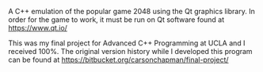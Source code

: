 A C++ emulation of the popular game 2048 using the Qt graphics library. In order for the game to work, it must be run on Qt software found at https://www.qt.io/

This was my final project for Advanced C++ Programming at UCLA and I received 100%. The original version history while I developed this program can be found at https://bitbucket.org/carsonchapman/final-project/